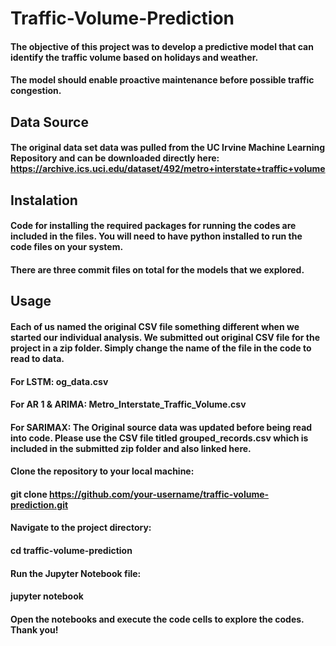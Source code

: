 # Traffic-Volume-Prediction
#### The objective of this project was to develop a predictive model that can identify the traffic volume based on holidays and weather.
#### The model should enable proactive maintenance before possible traffic congestion.
## Data Source
#### The original data set data was pulled from the UC Irvine Machine Learning Repository and can be downloaded directly here: https://archive.ics.uci.edu/dataset/492/metro+interstate+traffic+volume
## Instalation
#### Code for installing the required packages for running the codes are included in the files. You will need to have python installed to run the code files on your system.
#### There are three commit files on total for the models that we explored.

## Usage
#### Each of us named the original CSV file something different when we started our individual analysis. We submitted out original CSV file for the project in a zip folder. Simply change the name of the file in the code to read to data. 
#### For LSTM: og_data.csv
#### For AR 1 & ARIMA: Metro_Interstate_Traffic_Volume.csv
#### For SARIMAX: The Original source data was updated before being read into code. Please use the CSV file titled grouped_records.csv which is included in the submitted zip folder and also linked here.
#### Clone the repository to your local machine:
#### git clone https://github.com/your-username/traffic-volume-prediction.git

#### Navigate to the project directory:
#### cd traffic-volume-prediction
#### Run the Jupyter Notebook file:
#### jupyter notebook
#### Open the notebooks and execute the code cells to explore the codes. Thank you!
